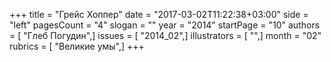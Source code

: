 +++
title = "Грейс Хоппер"
date = "2017-03-02T11:22:38+03:00"
side = "left"
pagesCount = "4"
slogan = ""
year = "2014"
startPage = "10"
authors = [ "Глеб Погудин",]
issues = [ "2014_02",]
illustrators = [ "",]
month = "02"
rubrics = [ "Великие умы",]
+++
